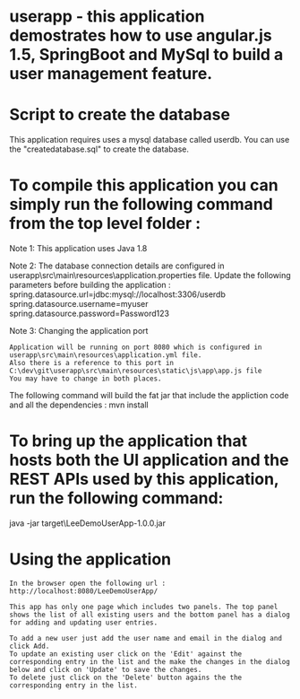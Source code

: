 # userapp - this application demostrates how to use angular.js 1.5, SpringBoot and MySql to build a user management feature.

# Script to create the database

  This application requires uses a mysql database called userdb. You can use the "createdatabase.sql" to create the database.
 
# To compile this application you can simply run the following command from the top level folder :
	
  Note 1: This application uses Java 1.8
  
  Note 2: The database connection details are configured in userapp\src\main\resources\application.properties file.
	Update the following parameters before building the application :	
		spring.datasource.url=jdbc:mysql://localhost:3306/userdb
		spring.datasource.username=myuser
		spring.datasource.password=Password123
  
  Note 3: Changing the application port
  
	Application will be running on port 8080 which is configured in userapp\src\main\resources\application.yml file.
	Also there is a reference to this port in C:\dev\git\userapp\src\main\resources\static\js\app\app.js file
	You may have to change in both places.
  
  The following command will build the fat jar that include the appliction code and all the dependencies :
	mvn install

	
# To bring up the application that hosts both the UI application and the REST APIs used by this application, run the following command:
  
  java -jar target\LeeDemoUserApp-1.0.0.jar

# Using the application
	In the browser open the following url : http://localhost:8080/LeeDemoUserApp/
	
	This app has only one page which includes two panels. The top panel shows the list of all existing users and the bottom panel has a dialog for adding and updating user entries. 
	
	To add a new user just add the user name and email in the dialog and click Add.
	To update an existing user click on the 'Edit' against the corresponding entry in the list and the make the changes in the dialog below and click on 'Update' to save the changes.
	To delete just click on the 'Delete' button agains the the corresponding entry in the list.
	
